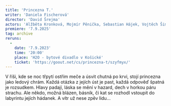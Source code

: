 ```yaml
---
title: 'Princezna T.'
writer: 'Daniela Fischerová'
director: 'David Šrejma'
actors: 'Alžběta Kronková, Mojmír Pěnička, Sebastian Hájek, Vojtěch Šimek, Mia Homečková, Rozálie Košařová, Natálie Kalista, Maxmilián Materna'
premiere: '7.9.2025'
tag: archive
reruns:
  -  
    date: '7.9.2023'
    time: '20:00'
    place: 'H2O - bytové divadlo v Košické'
    ticket: 'https://goout.net/cs/princezna-t/szyfmyx/'
---
```


V říši, kde se noc třpytí ostřím meče a úsvit chutná po krvi, stojí princezna jako ledový chrám. Každá otázka z jejích úst je past, každá odpověď špatná je rozsudkem. Hlavy padají, láska se mění v hazard, dech v horkou páru strachu. Ale někdo, možná blázen, básník, či kat se rozhodl vstoupit do labyrintu jejích hádanek. A vítr už nese zpěv lidu…
